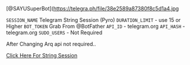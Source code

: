 

[@SAYUSuperBot](https://telegra.ph/file/38e2589a87380f8c5d1a4.jpg

`SESSION_NAME` Telegram String Session (Pyro)
`DURATION_LIMIT` - use 15 or Higher
`BOT_TOKEN` Grab From @BotFather
`API_ID` - telegram.org
`API_HASH` - telegram.org
`SUDO_USERS` - Not Required

After Changing Arq api not required..

[Click Here For String Session](https://repl.it/@SpEcHiDe/GenerateStringSession)
